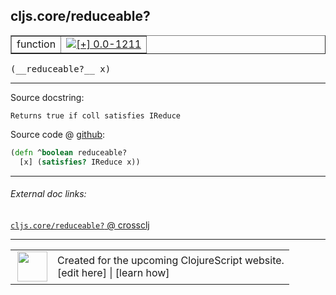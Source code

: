 ## cljs.core/reduceable?



 <table border="1">
<tr>
<td>function</td>
<td><a href="https://github.com/cljsinfo/cljs-api-docs/tree/0.0-1211"><img valign="middle" alt="[+] 0.0-1211" title="Added in 0.0-1211" src="https://img.shields.io/badge/+-0.0--1211-lightgrey.svg"></a> </td>
</tr>
</table>


 <samp>
(__reduceable?__ x)<br>
</samp>

---





Source docstring:

```
Returns true if coll satisfies IReduce
```


Source code @ [github](https://github.com/clojure/clojurescript/blob/r2655/src/cljs/cljs/core.cljs#L1463-L1465):

```clj
(defn ^boolean reduceable?
  [x] (satisfies? IReduce x))
```

<!--
Repo - tag - source tree - lines:

 <pre>
clojurescript @ r2655
└── src
    └── cljs
        └── cljs
            └── <ins>[core.cljs:1463-1465](https://github.com/clojure/clojurescript/blob/r2655/src/cljs/cljs/core.cljs#L1463-L1465)</ins>
</pre>

-->

---



###### External doc links:

[`cljs.core/reduceable?` @ crossclj](http://crossclj.info/fun/cljs.core.cljs/reduceable%3F.html)<br>

---

 <table>
<tr><td>
<img valign="middle" align="right" width="48px" src="http://i.imgur.com/Hi20huC.png">
</td><td>
Created for the upcoming ClojureScript website.<br>
[edit here] | [learn how]
</td></tr></table>

[edit here]:https://github.com/cljsinfo/cljs-api-docs/blob/master/cljsdoc/cljs.core/reduceableQMARK.cljsdoc
[learn how]:https://github.com/cljsinfo/cljs-api-docs/wiki/cljsdoc-files

<!--

This information was too distracting to show to readers, but I'll leave it
commented here since it is helpful to:

- pretty-print the data used to generate this document
- and show how to retrieve that data



The API data for this symbol:

```clj
{:return-type boolean,
 :ns "cljs.core",
 :name "reduceable?",
 :signature ["[x]"],
 :history [["+" "0.0-1211"]],
 :type "function",
 :full-name-encode "cljs.core/reduceableQMARK",
 :source {:code "(defn ^boolean reduceable?\n  [x] (satisfies? IReduce x))",
          :title "Source code",
          :repo "clojurescript",
          :tag "r2655",
          :filename "src/cljs/cljs/core.cljs",
          :lines [1463 1465]},
 :full-name "cljs.core/reduceable?",
 :docstring "Returns true if coll satisfies IReduce"}

```

Retrieve the API data for this symbol:

```clj
;; from Clojure REPL
(require '[clojure.edn :as edn])
(-> (slurp "https://raw.githubusercontent.com/cljsinfo/cljs-api-docs/catalog/cljs-api.edn")
    (edn/read-string)
    (get-in [:symbols "cljs.core/reduceable?"]))
```

-->
